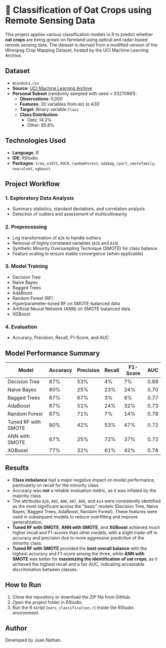 # 🌾 Classification of Oat Crops using Remote Sensing Data

This project applies various classification models in R to predict whether **oat crops** are being grown on farmland using optical and radar-based remote sensing data. The dataset is derived from a modified version of the Winnipeg Crop Mapping Dataset, hosted by the UCI Machine Learning Archive.

## Dataset

- `WinnData.csv`
- **Source**: [UCI Machine Learning Archive](https://archive.ics.uci.edu/dataset/525/crop+mapping+using+fused+optical+radar+data+set)
- **Personal Subset** (randomly sampled with seed = 33270961):
  - **Observations**: 5,000
  - **Features**: 20 variables from `A01` to A30`
  - **Target**: Binary variable `Class`
  - **Class Distribution**:
    - Oats: 14.2%
    - Other: 85.8%

## Technologies Used

- **Language**: R
- **IDE**: RStudio
- **Packages**: `tree`, `e1071`, `ROCR`, `randomForest`, `adabag`, `rpart`, `smotefamily`, `neuralnet`, `xgboost`

## Project Workflow

### 1. Exploratory Data Analysis
- Summary statistics, standard deviations, and correlation analysis
- Detection of outliers and assessment of multicollinearity

### 2. Preprocessing
- Log transformation of `A26` to handle outliers
- Removal of highly correlated variables (`A16` and `A19`)
- Synthetic Minority Oversampling Technique (SMOTE) for class balance
- Feature scaling to ensure stable convergence (when applicable)

### 3. Model Training
- Decision Tree
- Naive Bayes
- Bagged Trees
- AdaBoost
- Random Forest (RF)
- Hyperparameter-tuned RF on SMOTE-balanced data
- Artificial Neural Network (ANN) on SMOTE-balanced data
- XGBoost

### 4. Evaluation
- Accuracy, Precision, Recall, F1-Score, and AUC

## Model Performance Summary

| Model                 | Accuracy | Precision | Recall | F1-Score |  AUC  |
|-----------------------|----------|-----------|--------|----------|-------|
| Decision Tree         | 87%      | 53%       | 4%     | 7%       | 0.69  |
| Naive Bayes           | 80%      | 25%       | 23%    | 24%      | 0.70  |
| Bagged Trees          | 87%      | 67%       | 3%     | 6%       | 0.77  |
| AdaBoost              | 87%      | 51%       | 24%    | 32%      | 0.73  |
| Random Forest         | 87%      | 71%       | 7%     | 14%      | 0.78  |
| Tuned RF with SMOTE   | 80%      | 42%       | 53%    | 47%      | 0.72  |
| ANN with SMOTE        | 67%      | 25%       | 72%    | 37%      | 0.73  |
| XGBoost               | 77%      | 32%       | 61%    | 42%      | 0.78  |

## Results

- **Class imbalance** had a major negative impact on model performance, particularly on recall for the minority class.
- Accuracy was **not** a reliable evaluation metric, as it was inflated by the majority class.
- The attributes `A26`, `A02`, `A06`, `A07`, `A08`, and `A14` were consistently identified as the most significant across the "basic" models (Decision Tree, Naive Bayes, Bagged Trees, AdaBoost, Random Forest). These features were used in subsequent models to reduce overfitting and improve generalization.
- **Tuned RF with SMOTE**, **ANN with SMOTE**, and **XGBoost** achieved much higher recall and F1-scores than other models, with a slight trade-off in accuracy and precision due to more aggressive prediction of the minority class.
- **Tuned RF with SMOTE** provided the **best overall balance** with the highest accuracy and F1-score among the three, while **ANN with SMOTE** was better for **maximizing the identification of oat crops**, as it achieved the highest recall and a fair AUC, indicating acceptable discrimination between classes.

## How to Run

1. Clone the repository or download the ZIP file from GitHub.
2. Open the project folder in RStudio.
3. Run the R script (`oats_classification.r`) inside the RStudio environment.

## Author

Developed by Juan Nathan.


























